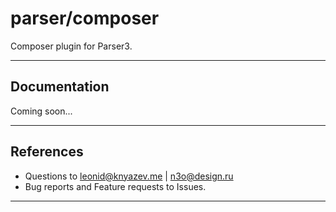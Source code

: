 # parser/composer

Composer plugin for Parser3.

---

## Documentation

Coming soon...

---

## References

- Questions to <leonid@knyazev.me> | <n3o@design.ru>
- Bug reports and Feature requests to Issues.

---
